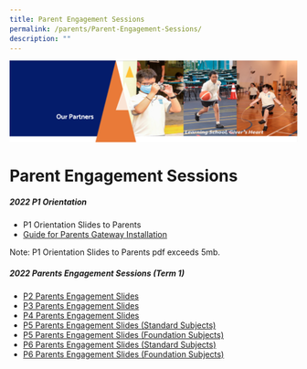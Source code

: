 ```yaml
---
title: Parent Engagement Sessions
permalink: /parents/Parent-Engagement-Sessions/
description: ""
---
```

![](/images/OurPartners.png)

Parent Engagement Sessions
==========================

##### **2022 P1 Orientation**

*   P1 Orientation Slides to Parents
*   [Guide for Parents Gateway Installation](/files/Parents%20Gateway%20Instrutional%20Guide.pdf)

Note: P1 Orientation Slides to Parents pdf exceeds 5mb.

  

##### **2022 Parents Engagement Sessions (Term 1)**

*   [P2 Parents Engagement Slides](/files/P2%20Parents%20Engagement%20Session_22nd%20January%202022.pdf)
*   [P3 Parents Engagement Slides](/files/P3%20Parents%20Engagement%20Sharing_22nd%20Jan%202022.pdf)
*   [P4 Parents Engagement Slides](/files/P4%20Parents%20Engagement%20Sharing%20_15th%20Jan%202022.pdf)
*   [P5 Parents Engagement Slides (Standard Subjects)](https://zhangdepri.moe.edu.sg/qql/slot/u180/Our%20Partners/Parents/Parent%20Engagement%20Sessions/P5%20Level%20Briefing/P5%20Parents%20Engagement%20Sharing%20Std_15th%20Jan%202022.pdf)
*   [P5 Parents Engagement Slides (Foundation Subjects)](https://zhangdepri.moe.edu.sg/qql/slot/u180/Our%20Partners/Parents/Parent%20Engagement%20Sessions/P5%20Level%20Briefing/P5%20Parents%20Engagement%20Sharing%20Fdn_15th%20Jan%202022.pdf)
*   [P6 Parents Engagement Slides (Standard Subjects)](https://zhangdepri.moe.edu.sg/qql/slot/u180/Our%20Partners/Parents/Parent%20Engagement%20Sessions/P6%20Level%20Briefing/P6%20Parents%20Engagement%20Sharing%20Standard_15th%20Jan%202022.pdf)
*   [P6 Parents Engagement Slides (Foundation Subjects)](https://zhangdepri.moe.edu.sg/qql/slot/u180/Our%20Partners/Parents/Parent%20Engagement%20Sessions/P6%20Level%20Briefing/P6%20Parents%20Engagement%20Sharing%20Foundation_15th%20Jan%202022.pdf)